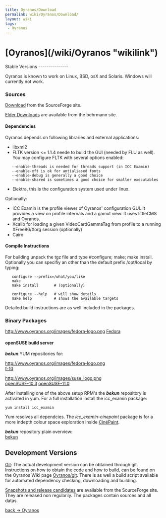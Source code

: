 ```yaml
---
title: Oyranos/Download
permalink: wiki/Oyranos/Download/
layout: wiki
tags:
 - Oyranos
---
```


<h1>
[Oyranos](/wiki/Oyranos "wikilink")

</h1>
Stable Versions
---------------

Oyranos is known to work on Linux, BSD, osX and Solaris. Windows will
currently not work.

### Sources

[Download](http://sourceforge.net/project/showfiles.php?group_id=177017&package_id=203716)
from the SourceForge site.

[Elder
Downloads](http://www.behrmann.name/index.php?option=com_content&task=view&id=34&Itemid=68)
are available from the behrmann site.

#### Dependencies

Oyranos depends on following libraries and external applications:

-   libxml2
-   FLTK version &lt;= 1.1.4 neede to build the GUI (needed by FLU as
    well). You may configure FLTK with several options enabled:

`   --enable-threads is needed for threads support (in ICC Examin)`  
`   --enable-xft is ok for antialiased fonts`  
`   --enable-debug is generally a good choice`  
`   --enable-shared is sometimes a good choice for smaller executables`

-   Elektra, this is the configuration system used under linux.

Optionally:

-   ICC Examin is the profile viewer of Oyranos' configuration GUI. It
    provides a view on profile internals and a gamut view. It uses
    littleCMS and Oyranos.
-   Xcalib for loading a given VideoCardGammaTag from profile to a
    running XFree86/Xorg session (optionally)
-   Cairo

#### Compile Instructions

For building unpack the tgz file and type \#configure; make; make
install. Optionally you can specifiy an other than the default prefix
/opt/local by typing:

`   configure --prefix=/what/you/like`  
`   make`  
`   make install       # (optionally)`

`   configure --help   # will show details`  
`   make help          # shows the available targets`

Detailed build instructions are as well included in the packages.

### Binary Packages

<http://www.oyranos.org/images/fedora-logo.png>
[Fedora](https://admin.fedoraproject.org/pkgdb/packages/name/oyranos)

#### openSUSE build server

***bekun*** YUM repositories for:

<http://www.oyranos.org/images/fedora-logo.png>  
[f-10](https://www.oyranos.org/wiki/images/b/b0/Bekun-Fedora_10.rpm)

<http://www.oyranos.org/images/suse_logo.png>  
[openSUSE-10.3](https://www.oyranos.org/wiki/images/a/a7/Bekun-openSUSE_10.3.rpm)
[openSUSE-11.0](https://www.oyranos.org/wiki/images/0/02/Bekun-openSUSE_11.0.rpm)

After installing one of the above setup RPM's the ***bekun*** repository
is activated in yum. For a full installation install the icc\_examin
package:

`yum install icc_examin`

Yum resolves all dependcies. The *icc\_examin-cinepaint* package is for
a more indepth colour space exploration inside
[CinéPaint](/wiki/CinePaint "wikilink").

***bekun*** repository plain overview:  
[bekun](http://download.opensuse.org/repositories/home:/bekun/)

Development Versions
--------------------

[Git](/wiki/Oyranos/git "wikilink"): The actual development version can be
obtained through git. Instructions on how to obtain the code and how to
build, can be found on the Oyranos Wiki page
[Oyranos/git](/wiki/Oyranos/git "wikilink"). There is as well a build script
available for automated dependency checking, downloading and building.

[Snapshots and release
candidates](https://sourceforge.net/project/showfiles.php?group_id=177017)
are available from the SourceForge site. They are released non
regularily. The packages contain sources and all datas.

[back -&gt; Oyranos](/wiki/Oyranos "wikilink")
